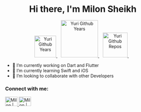 
<h1 align="center"> Hi there, I'm Milon Sheikh</h1>

<p align="center">
	<a target="_blank" href="https://github.com/milonsheikh88">
	<img src="https://badges.pufler.dev/years/milonsheikh88?color=blue" alt="Yuri Github Years" width="70" />
	</a>&nbsp;&nbsp;
	<a target="_blank" href="https://github.com/milonsheikh88">
	<img src="https://badges.pufler.dev/visits/milonsheikh88?color=blue" alt="Yuri Github Years" width="120" />
	</a>&nbsp;&nbsp;
	<a target="_blank" href="https://github.com/milonsheikh88">
	<img src="https://badges.pufler.dev/repos/milonsheikh88?color=blue" alt="Yuri Github Repos" width="80" />
	</a>&nbsp;&nbsp;
</p>

- 🔭 I’m currently working on Dart and Flutter
- 🌱 I’m currently learning Swift and iOS
- 👯 I’m looking to collaborate with other Developers

### Connect with me:
<p align="left">
  
<a href="https://twitter.com/M_Sheikh007/" target="_blank">
<img alt="Milon | Twitter" src="https://cdn.jsdelivr.net/npm/simple-icons@v3/icons/twitter.svg"
width="40" height="30"/> 
</a> 
                      
<a href="https://www.linkedin.com/in/milon-sheikh-007/" target="_blank">
<img alt="Milon | Linkedin" src="https://cdn.jsdelivr.net/npm/simple-icons@v3/icons/linkedin.svg"
width="40" height="30"/> 
</a> 
</p>
